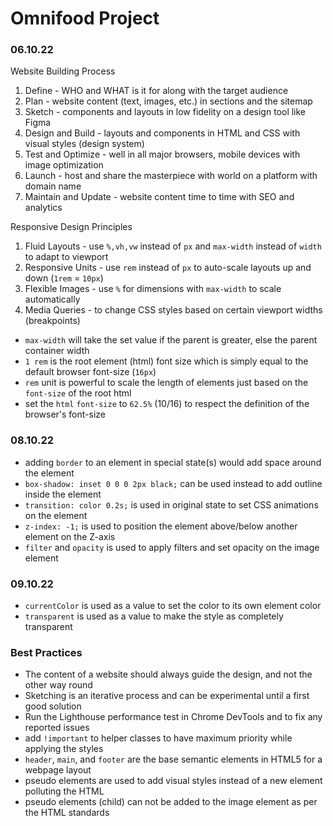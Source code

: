 # Omnifood Project

### 06.10.22

Website Building Process

1. Define - WHO and WHAT is it for along with the target audience
2. Plan - website content (text, images, etc.) in sections and the sitemap
3. Sketch - components and layouts in low fidelity on a design tool like Figma
4. Design and Build - layouts and components in HTML and CSS with visual styles (design system)
5. Test and Optimize - well in all major browsers, mobile devices with image optimization
6. Launch - host and share the masterpiece with world on a platform with domain name
7. Maintain and Update - website content time to time with SEO and analytics

Responsive Design Principles

1. Fluid Layouts - use `%,vh,vw` instead of `px` and `max-width` instead of `width` to adapt to viewport
2. Responsive Units - use `rem` instead of `px` to auto-scale layouts up and down (`1rem` = `10px`)
3. Flexible Images - use `%` for dimensions with `max-width` to scale automatically
4. Media Queries - to change CSS styles based on certain viewport widths (breakpoints)

- `max-width` will take the set value if the parent is greater, else the parent container width
- `1 rem` is the root element (html) font size which is simply equal to the default browser font-size (`16px`)
- `rem` unit is powerful to scale the length of elements just based on the `font-size` of the root html
- set the `html` `font-size` to `62.5%` (10/16) to respect the definition of the browser's font-size

### 08.10.22

- adding `border` to an element in special state(s) would add space around the element
- `box-shadow: inset 0 0 0 2px black;` can be used instead to add outline inside the element
- `transition: color 0.2s;` is used in original state to set CSS animations on the element
- `z-index: -1;` is used to position the element above/below another element on the Z-axis
- `filter` and `opacity` is used to apply filters and set opacity on the image element

### 09.10.22

- `currentColor` is used as a value to set the color to its own element color
- `transparent` is used as a value to make the style as completely transparent

### Best Practices

- The content of a website should always guide the design, and not the other way round
- Sketching is an iterative process and can be experimental until a first good solution
- Run the Lighthouse performance test in Chrome DevTools and to fix any reported issues
- add `!important` to helper classes to have maximum priority while applying the styles
- `header`, `main`, and `footer` are the base semantic elements in HTML5 for a webpage layout
- pseudo elements are used to add visual styles instead of a new element polluting the HTML
- pseudo elements (child) can not be added to the image element as per the HTML standards
